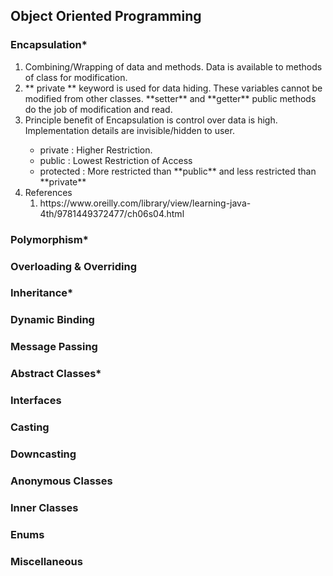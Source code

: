 ## Object Oriented Programming
### Encapsulation*
<ol>
    <li> Combining/Wrapping of data and methods. Data is available to methods of class for modification. </li>
    <li> ** private ** keyword is used for data hiding. These variables cannot be modified from other classes. **setter** and **getter** public methods do the job of modification and read. </li>
    <li> Principle benefit of Encapsulation is control over data is high. Implementation details are invisible/hidden to user.</li>
        <ul>
            <li> private : Higher Restriction. </li>
            <li> public : Lowest Restriction of Access</li>
            <li> protected : More restricted than **public** and less restricted than **private**</li>
        </ul>
    </li>    
    <li> References 
        <ol>
            <li> https://www.oreilly.com/library/view/learning-java-4th/9781449372477/ch06s04.html </li>
        </ol>
    </li>
</ol>

### Polymorphism*
### Overloading & Overriding
### Inheritance*
### Dynamic Binding
### Message Passing
### Abstract Classes*
### Interfaces
### Casting
### Downcasting
### Anonymous Classes
### Inner Classes
### Enums
### Miscellaneous
